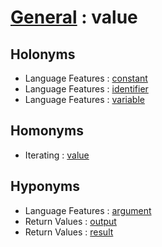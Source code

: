 # [General][1] : value

## Holonyms

  - Language Features : [constant](../..Programming_in_General/Language_Features/constant.md)
  - Language Features : [identifier](../../Programming_in_General/Language_Features/identifier.md)
  - Language Features : [variable](../../Programming_in_General/Language_Features/variable.md)

## Homonyms

  - Iterating : [value](../../Data_Structures/Iterating/value.md)

## Hyponyms

  - Language Features : [argument](../../Programming_in_General/Language_Features/argument.md)
  - Return Values : [output](../../Programming_in_General/Return_Values/output.md)
  - Return Values : [result](../../Programming_in_General/Return_Values/result.md)

[1]: README.md
